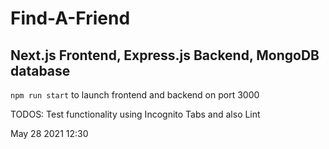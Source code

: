 # Find-A-Friend

## Next.js Frontend, Express.js Backend, MongoDB database

`npm run start` to launch frontend and backend on port 3000

TODOS: Test functionality using Incognito Tabs and also Lint

May 28 2021 12:30